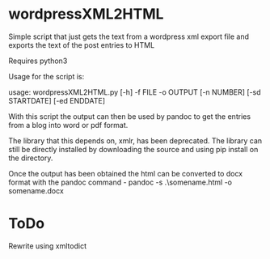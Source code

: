 # wordpressXML2HTML
Simple script that just gets the text from a wordpress xml export file and exports the text of the post entries to HTML

Requires python3 

Usage for the script is:

usage: wordpressXML2HTML.py [-h] -f FILE -o OUTPUT [-n NUMBER] [-sd STARTDATE]
                            [-ed ENDDATE]

With this script the output can then be used by pandoc to get the entries from a blog into word or pdf format. 

The library that this depends on, xmlr, has been deprecated. The library can still be directly installed by downloading the source and using pip install on the directory. 

Once the output has been obtained the html can be converted to docx format with the pandoc command - pandoc -s .\somename.html -o somename.docx

 ToDo
======

 Rewrite using xmltodict
